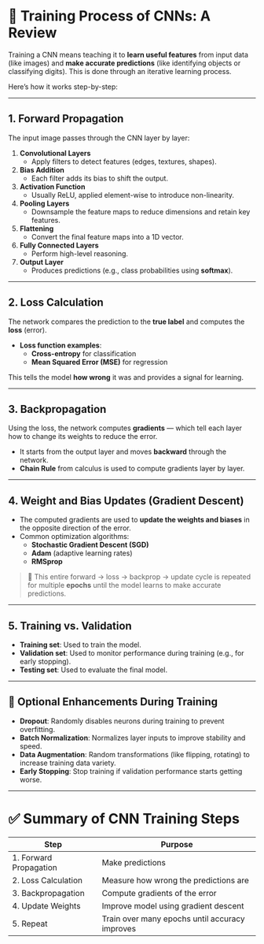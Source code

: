 # 🧠 **Training Process of CNNs: A Review**

Training a CNN means teaching it to **learn useful features** from input data (like images) and **make accurate predictions** (like identifying objects or classifying digits). This is done through an iterative learning process.

Here’s how it works step-by-step:

---

## **1. Forward Propagation**

The input image passes through the CNN layer by layer:

1. **Convolutional Layers**  
   - Apply filters to detect features (edges, textures, shapes).
2. **Bias Addition**  
   - Each filter adds its bias to shift the output.
3. **Activation Function**  
   - Usually ReLU, applied element-wise to introduce non-linearity.
4. **Pooling Layers**  
   - Downsample the feature maps to reduce dimensions and retain key features.
5. **Flattening**  
   - Convert the final feature maps into a 1D vector.
6. **Fully Connected Layers**  
   - Perform high-level reasoning.
7. **Output Layer**  
   - Produces predictions (e.g., class probabilities using **softmax**).

---

## **2. Loss Calculation**

The network compares the prediction to the **true label** and computes the **loss** (error).

- **Loss function examples**:
  - **Cross-entropy** for classification
  - **Mean Squared Error (MSE)** for regression

This tells the model **how wrong** it was and provides a signal for learning.

---

## **3. Backpropagation**

Using the loss, the network computes **gradients** — which tell each layer how to change its weights to reduce the error.

- It starts from the output layer and moves **backward** through the network.
- **Chain Rule** from calculus is used to compute gradients layer by layer.

---

## **4. Weight and Bias Updates (Gradient Descent)**

- The computed gradients are used to **update the weights and biases** in the opposite direction of the error.
- Common optimization algorithms:
  - **Stochastic Gradient Descent (SGD)**
  - **Adam** (adaptive learning rates)
  - **RMSprop**

> 🔁 This entire forward → loss → backprop → update cycle is repeated for multiple **epochs** until the model learns to make accurate predictions.

---

## **5. Training vs. Validation**

- **Training set**: Used to train the model.
- **Validation set**: Used to monitor performance during training (e.g., for early stopping).
- **Testing set**: Used to evaluate the final model.

---

## 🧪 Optional Enhancements During Training

- **Dropout**: Randomly disables neurons during training to prevent overfitting.
- **Batch Normalization**: Normalizes layer inputs to improve stability and speed.
- **Data Augmentation**: Random transformations (like flipping, rotating) to increase training data variety.
- **Early Stopping**: Stop training if validation performance starts getting worse.

---

# ✅ Summary of CNN Training Steps

| **Step**                | **Purpose**                                  |
|-------------------------|----------------------------------------------|
| 1. Forward Propagation  | Make predictions                             |
| 2. Loss Calculation     | Measure how wrong the predictions are        |
| 3. Backpropagation      | Compute gradients of the error               |
| 4. Update Weights       | Improve model using gradient descent         |
| 5. Repeat               | Train over many epochs until accuracy improves |
